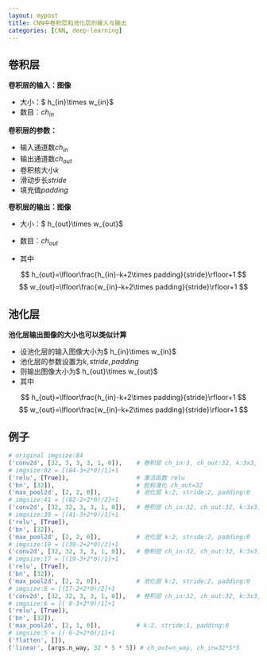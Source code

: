 ```yaml
---
layout: mypost
title: CNN中卷积层和池化层的输入与输出
categories: [CNN, deep-learning]
---
```


## 卷积层

**卷积层的输入：图像**

- 大小：$ h_{in}\times w_{in}$
- 数目：$ch_{in}$

**卷积层的参数：**

- 输入通道数$ch_{in}$
- 输出通道数$ch_{out}$
- 卷积核大小$k$
- 滑动步长$stride$
- 填充值$padding$

**卷积层的输出：图像**

- 大小：$ h_{out}\times w_{out}$
- 数目：$ch_{out}$

- 其中

$$
h_{out}=\lfloor\frac{h_{in}-k+2\times padding}{stride}\rfloor+1
$$
$$
w_{out}=\lfloor\frac{w_{in}-k+2\times padding}{stride}\rfloor+1
$$

## 池化层

**池化层输出图像的大小也可以类似计算**

- 设池化层的输入图像大小为$ h_{in}\times w_{in}$
- 池化层的参数设置为$k,stride,padding$
- 则输出图像大小为$ h_{out}\times w_{out}$
- 其中

$$
h_{out}=\lfloor\frac{h_{in}-k+2\times padding}{stride}\rfloor+1
$$
$$
w_{out}=\lfloor\frac{w_{in}-k+2\times padding}{stride}\rfloor+1
$$

## 例子

```python
# original imgsize:84
('conv2d', [32, 3, 3, 3, 1, 0]),    # 卷积层 ch_in:3, ch_out:32, k:3x3, stride:1, padding:0
# imgsize:82 = [(84-3+2*0)/1]+1 
('relu', [True]),                   # 激活函数 relu
('bn', [32]),                       # 批标准化 ch_out=32
('max_pool2d', [2, 2, 0]),          # 池化层 k:2, stride:2, padding:0
# imgsize:41 = [(82-2+2*0)/2]+1 
('conv2d', [32, 32, 3, 3, 1, 0]),   # 卷积层 ch_in:32, ch_out:32, k:3x3, stride:1, padding:0
# imgsize:39 = [(41-3+2*0)/1]+1 
('relu', [True]),
('bn', [32]),
('max_pool2d', [2, 2, 0]),         	# 池化层 k:2, stride:2, padding:0
# imgsize:19 = [(39-2+2*0)/2]+1 
('conv2d', [32, 32, 3, 3, 1, 0]),   # 卷积层 ch_in:32, ch_out:32, k:3x3, stride:1, padding:0
# imgsize:17 = [(19-3+2*0)/1]+1 
('relu', [True]),
('bn', [32]),
('max_pool2d', [2, 2, 0]),          # 池化层 k:2, stride:2, padding:0
# imgsize:8 = [(17-2+2*0)/2]+1 
('conv2d', [32, 32, 3, 3, 1, 0]),   # 卷积层 ch_in:32, ch_out:32, k:3x3, stride:1, padding:0
# imgsize:6 = [( 8-3+2*0)/1]+1 
('relu', [True]),
('bn', [32]),
('max_pool2d', [2, 1, 0]),          # k:2, stride:1, padding:0
# imgsize:5 = [( 6-2+2*0)/1]+1 
('flatten', []),
('linear', [args.n_way, 32 * 5 * 5]) # ch_out=n_way, ch_in=32*5*5
```

